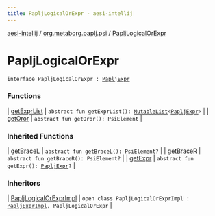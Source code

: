 ```yaml
---
title: PapljLogicalOrExpr - aesi-intellij
---
```


[aesi-intellij](../../index.html) / [org.metaborg.paplj.psi](../index.html) / [PapljLogicalOrExpr](.)

# PapljLogicalOrExpr

`interface PapljLogicalOrExpr : `[`PapljExpr`](../-paplj-expr/index.html)

### Functions

| [getExprList](get-expr-list.html) | `abstract fun getExprList(): `[`MutableList`](https://kotlinlang.org/api/latest/jvm/stdlib/kotlin.collections/-mutable-list/index.html)`<`[`PapljExpr`](../-paplj-expr/index.html)`>` |
| [getOror](get-oror.html) | `abstract fun getOror(): PsiElement` |

### Inherited Functions

| [getBraceL](../-paplj-expr/get-brace-l.html) | `abstract fun getBraceL(): PsiElement?` |
| [getBraceR](../-paplj-expr/get-brace-r.html) | `abstract fun getBraceR(): PsiElement?` |
| [getExpr](../-paplj-expr/get-expr.html) | `abstract fun getExpr(): `[`PapljExpr`](../-paplj-expr/index.html)`?` |

### Inheritors

| [PapljLogicalOrExprImpl](../../org.metaborg.paplj.psi.impl/-paplj-logical-or-expr-impl/index.html) | `open class PapljLogicalOrExprImpl : `[`PapljExprImpl`](../../org.metaborg.paplj.psi.impl/-paplj-expr-impl/index.html)`, PapljLogicalOrExpr` |

